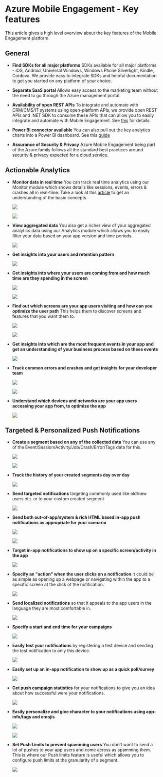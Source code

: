 <properties
	pageTitle="Azure Mobile Engagement - Key features"
	description="Describes the key features of Azure Mobile Engagement"
	services="mobile-engagement"
	documentationCenter="mobile" 
	authors="piyushjo" 
	manager="erikre" 
	editor="" />

<tags
	ms.service="mobile-engagement"
	ms.workload="mobile"
	ms.tgt_pltfrm="na"
	ms.devlang="na"
	ms.topic="article"
	ms.date="08/19/2016"
	ms.author="piyushjo" />

# Azure Mobile Engagement - Key features

This article gives a high level overview about the key features of the Mobile Engagement platform. 

## **General**

- **Find SDKs for all major platforms** 
SDKs available for all major platforms - iOS, Android, Universal Windows, Windows Phone Silverlight, Kindle, Cordova. 
We provide easy to integrate SDKs and helpful documentation to get you started on any platform of your choice. 

- **Separate SaaS portal**
Allows easy access to the marketing team without the need to go through the Azure management portal. 

- **Availability of open REST APIs** 
To integrate and automate with CRM/CMS/IT systems using open-platform APIs, we provide open REST APIs and .NET SDK to consume these APIs that can allow you to easily integrate and automate with Mobile Engagement. See [this](mobile-engagement-api-authentication.md) for details. 

- **Power BI connector available** 
You can also pull out the key analytics charts into a Power BI dashboard. See this [guide](https://powerbi.microsoft.com/en-us/documentation/powerbi-content-pack-azure-mobile/)

- **Assurance of Security & Privacy** 
Azure Mobile Engagement being part of the Azure family follows all the standard best practices around security & privacy expected for a cloud service.

## **Actionable Analytics**

- **Monitor data in real time**
You can track real time analytics using our Monitor module which shows details like sessions, events, errors & crashes all in real-time. Take a look at this [article](mobile-engagement-concepts.md) to get an understanding of the basic concepts. 

	![][1]

	![][2]		

- **View aggregated data**
You also get a richer view of your aggregated analytics data using our Analytics module which allows you to easily filter your data based on your app version and time periods.

	![][3]		

- **Get insights into your users and retention pattern**

	![][4]		

- **Get insights into where your users are coming from and how much time are they spending in the screen**

	![][5]		
	
	![][6]		

- **Find out which screens are your app users visiting and how can you optimize the user path** 
This helps them to discover screens and features that you want them to.

	![][7]		
	
	![][8]		

- **Get insights into which are the most frequent events in your app and get an understanding of your business process based on these events** 

	![][9]	

- **Track common errors and crashes and get insights for your developer team**

	![][10]		
	
	![][11]	

- **Understand which devices and networks are your app users accessing your app from, to optimize the app** 

	![][12]	
	
## **Targeted & Personalized Push Notifications**

- **Create a segment based on any of the collected data** 
You can use any of the Event/Session/Activity/Job/Crash/Error/Tags data for this.

	![][13]

	![][14]		

- **Track the history of your created segments day over day**

	![][15]	

- **Send targeted notifications**
targeting commonly used like old/new users etc. or to your custom created segment

	![][16]	

- **Send both out-of-app/system & rich HTML based in-app push notifications as appropriate for your scenario**

	![][17]	

	![][18]	

- **Target in-app notifications to show up on a specific screen/activity in the app**

	![][19]	

- **Specify an "action" when the user clicks on a notification**
It could be as simple as opening up a webpage or navigating within the app to a specific screen at the click of the notification. 

	![][20]
	
- **Send localized notifications**
so that it appeals to the app users in the language they are most comfortable in. 

	![][21]	

- **Specify a start and end time for your campaigns** 

	![][22]	

- **Easily test your notifications** 
by registering a test device and sending the test notification to only this device.

	![][23]	

- **Easily set up an in-app notification to show up as a quick poll/survey**  

	![][24]
	
- **Get push campaign statistics** 
for your notifications to give you an idea about how successful were your notifications.

	![][25]	

- **Easily personalize and give character to your notifications using app-info/tags and emojis** 

	![][26]	

	![][27]	

- **Set Push Limits to prevent spamming users**
You don’t want to send a lot of pushes to your app users and come across as spamming them. This is where our Push limits feature is useful which allows you to configure push limits at the granularity of a segment. 

	![][28]			

<!-- Images -->
[1]: ./media/mobile-engagement-key-features/monitor1.png
[2]: ./media/mobile-engagement-key-features/monitor2.png
[3]: ./media/mobile-engagement-key-features/analytics-filter.png
[4]: ./media/mobile-engagement-key-features/retention.png
[5]: ./media/mobile-engagement-key-features/analytics-geomap.png
[6]: ./media/mobile-engagement-key-features/analytics-session-length.png
[7]: ./media/mobile-engagement-key-features/analytics-activities.png
[8]: ./media/mobile-engagement-key-features/analytics-userpath.png
[9]: ./media/mobile-engagement-key-features/analytics-events.png
[10]: ./media/mobile-engagement-key-features/analyics-errors.png
[11]: ./media/mobile-engagement-key-features/analyics-errors-details.png
[12]: ./media/mobile-engagement-key-features/technicals.png
[13]: ./media/mobile-engagement-key-features/segment.png
[14]: ./media/mobile-engagement-key-features/segment-creation.png
[15]: ./media/mobile-engagement-key-features/segment-history.png
[16]: ./media/mobile-engagement-key-features/segment-push.png
[17]: ./media/mobile-engagement-key-features/out-of-app.png
[18]: ./media/mobile-engagement-key-features/in-app-push.png
[19]: ./media/mobile-engagement-key-features/push-in-activity.png
[20]: ./media/mobile-engagement-key-features/push-action.png
[21]: ./media/mobile-engagement-key-features/push-languages.png
[22]: ./media/mobile-engagement-key-features/push-timeframe.png
[23]: ./media/mobile-engagement-key-features/push-test.png
[24]: ./media/mobile-engagement-key-features/push-poll.png
[25]: ./media/mobile-engagement-key-features/push-stats.png
[26]: ./media/mobile-engagement-key-features/push_personalized.png
[27]: ./media/mobile-engagement-key-features/push_emoji.png
[28]: ./media/mobile-engagement-key-features/push_limits.png









